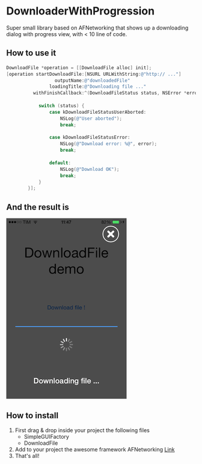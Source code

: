 DownloaderWithProgression
==================

Super small library based on AFNetworking that shows up a downloading dialog with progress view, with < 10 line of code.

How to use it
---------
```objective-c
DownloadFile *operation = [[DownloadFile alloc] init];
[operation startDownloadFile:[NSURL URLWithString:@"http:// ..."]
                  outputName:@"downloadedFile"
                loadingTitle:@"Downloading file ..."
          withFinishCallback:^(DownloadFileStatus status, NSError *error) {
			 
            switch (status) {
                case kDownloadFileStatusUserAborted:
                    NSLog(@"User aborted");
                    break;
						
                case kDownloadFileStatusError:
                    NSLog(@"Download error: %@", error);
                    break;
						
                default:
                    NSLog(@"Download OK");
                    break;
            }
        }];
```

And the result is
---------
![ScreenShot](screen.PNG)

How to install 
---------
1. First drag & drop inside your project the following files
	- SimpleGUIFactory
	- DownloadFile
2. Add to your project the awesome framework AFNetworking [Link](https://github.com/AFNetworking/AFNetworking)
3. That's all!